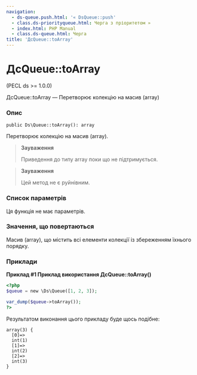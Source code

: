 ```yaml
---
navigation:
  - ds-queue.push.html: '« DsQueue::push'
  - class.ds-priorityqueue.html: Черга з пріоритетом »
  - index.html: PHP Manual
  - class.ds-queue.html: Черга
title: 'ДсQueue::toArray'
---
```

# ДсQueue::toArray

(PECL ds >= 1.0.0)

ДсQueue::toArray — Перетворює колекцію на масив (array)

### Опис

```methodsynopsis
public Ds\Queue::toArray(): array
```

Перетворює колекцію на масив (array).

> **Зауваження**
> 
> Приведення до типу array поки що не підтримується.

> **Зауваження**
> 
> Цей метод не є руйнівним.

### Список параметрів

Ця функція не має параметрів.

### Значення, що повертаються

Масив (array), що містить всі елементи колекції із збереженням їхнього порядку.

### Приклади

**Приклад #1 Приклад використання **ДсQueue::toArray()****

```php
<?php
$queue = new \Ds\Queue([1, 2, 3]);

var_dump($queue->toArray());
?>
```

Результатом виконання цього прикладу буде щось подібне:

```
array(3) {
  [0]=>
  int(1)
  [1]=>
  int(2)
  [2]=>
  int(3)
}
```
